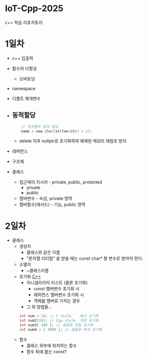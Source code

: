 # IoT-Cpp-2025
 c++ 학습 리포지토리


# 1일차
- c++ 입출력

- 함수의 다형성
    - 오버로딩

- namespace
- 디폴트 매개변수
- 동적할당
    - 
    ```c
        // 문자열의 동적 할당
        name = new char[strlen(str) + 1];
    ```
    - delete 이후 nullptr로 초기화하여 해제된 메모리 재참조 방지
- 레퍼런스
- 구조체
- 클래스
    - 접근제어 지시자 - private, public, protected
        - private
        - public
    - 멤버변수 - 속성, private 영역
    - 멤버함수(메서드) - 기능, public 영역

# 2일차
- 클래스
    - 생성자
        - 클래스와 같은 이름
        - "문자열 리터럴" 을 받을 때는 const char* 형 변수로 받아야 한다.
    - 소멸자    
        - ~클래스이름
    - 초기화 [C++](./day02/초기화.cpp)
        - 이니셜라이저 리스트 (콜론 초기화)
            - const 멤버변수 초기화 시
            - 레퍼런스 멤버변수 초기화 시
            - 객체를 멤버로 가지는 경우
        - 그 외 방법들...
        ```c++
        int num = 10; // C style    복사 초기화
        int num2(20); // Cpp style  직접 초기화
        int num3{ 300 }; // 중괄호 직접 초기화
        int num4 = { 3000 }; // 중괄호 복사 초기화
        ```
    - 함수
        - 클래스 외부에 위치하는 함수
        - 함수 뒤에 붙는 const?